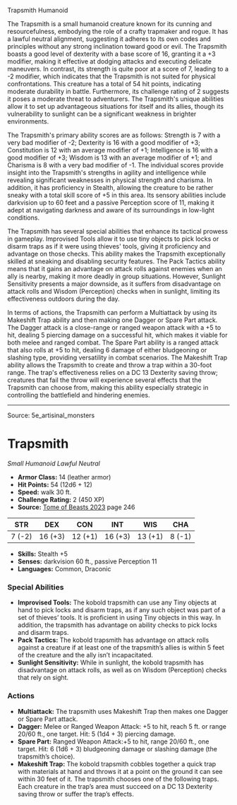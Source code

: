 <MonsterName/>Trapsmith</MonsterName>
<CreatureType/>Humanoid</CreatureType>

<summary>The Trapsmith is a small humanoid creature known for its cunning and resourcefulness, embodying the role of a crafty trapmaker and rogue. It has a lawful neutral alignment, suggesting it adheres to its own codes and principles without any strong inclination toward good or evil. The Trapsmith boasts a good level of dexterity with a base score of 16, granting it a +3 modifier, making it effective at dodging attacks and executing delicate maneuvers. In contrast, its strength is quite poor at a score of 7, leading to a -2 modifier, which indicates that the Trapsmith is not suited for physical confrontations. This creature has a total of 54 hit points, indicating moderate durability in battle. Furthermore, its challenge rating of 2 suggests it poses a moderate threat to adventurers. The Trapsmith's unique abilities allow it to set up advantageous situations for itself and its allies, though its vulnerability to sunlight can be a significant weakness in brighter environments.</summary>

<detail>

The Trapsmith's primary ability scores are as follows: Strength is 7 with a very bad modifier of -2; Dexterity is 16 with a good modifier of +3; Constitution is 12 with an average modifier of +1; Intelligence is 16 with a good modifier of +3; Wisdom is 13 with an average modifier of +1; and Charisma is 8 with a very bad modifier of -1. The individual scores provide insight into the Trapsmith's strengths in agility and intelligence while revealing significant weaknesses in physical strength and charisma. In addition, it has proficiency in Stealth, allowing the creature to be rather sneaky with a total skill score of +5 in this area. Its sensory abilities include darkvision up to 60 feet and a passive Perception score of 11, making it adept at navigating darkness and aware of its surroundings in low-light conditions.

The Trapsmith has several special abilities that enhance its tactical prowess in gameplay. Improvised Tools allow it to use tiny objects to pick locks or disarm traps as if it were using thieves' tools, giving it proficiency and advantage on those checks. This ability makes the Trapsmith exceptionally skilled at sneaking and disabling security features. The Pack Tactics ability means that it gains an advantage on attack rolls against enemies when an ally is nearby, making it more deadly in group situations. However, Sunlight Sensitivity presents a major downside, as it suffers from disadvantage on attack rolls and Wisdom (Perception) checks when in sunlight, limiting its effectiveness outdoors during the day.

In terms of actions, the Trapsmith can perform a Multiattack by using its Makeshift Trap ability and then making one Dagger or Spare Part attack. The Dagger attack is a close-range or ranged weapon attack with a +5 to hit, dealing 5 piercing damage on a successful hit, which makes it viable for both melee and ranged combat. The Spare Part ability is a ranged attack that also rolls at +5 to hit, dealing 6 damage of either bludgeoning or slashing type, providing versatility in combat scenarios. The Makeshift Trap ability allows the Trapsmith to create and throw a trap within a 30-foot range. The trap's effectiveness relies on a DC 13 Dexterity saving throw; creatures that fail the throw will experience several effects that the Trapsmith can choose from, making this ability especially strategic in controlling the battlefield and hindering enemies.</detail>



---

Source: 5e_artisinal_monsters

# Trapsmith

*Small* *Humanoid* *Lawful Neutral*

- **Armor Class:** 14 (leather armor)
- **Hit Points:** 54 (12d6 + 12)
- **Speed:** walk 30 ft.
- **Challenge Rating:** 2 (450 XP)
- **Source:** [Tome of Beasts 2023](https://koboldpress.com/kpstore/product/tome-of-beasts-1-2023-edition/) page 246

| STR | DEX | CON | INT | WIS | CHA |
| --- | --- | --- | --- | --- | --- |
| 7 (-2) | 16 (+3) | 12 (+1) | 16 (+3) | 13 (+1) | 8 (-1) |

- **Skills:** Stealth +5
- **Senses:** darkvision 60 ft., passive Perception 11
- **Languages:** Common, Draconic

### Special Abilities

- **Improvised Tools:** The kobold trapsmith can use any Tiny objects at hand to pick locks and disarm traps, as if any such object was part of a set of thieves’ tools. It is proficient in using Tiny objects in this way. In addition, the trapsmith has advantage on ability checks to pick locks and disarm traps.
- **Pack Tactics:** The kobold trapsmith has advantage on attack rolls against a creature if at least one of the trapsmith’s allies is within 5 feet of the creature and the ally isn’t incapacitated.
- **Sunlight Sensitivity:** While in sunlight, the kobold trapsmith has disadvantage on attack rolls, as well as on Wisdom (Perception) checks that rely on sight.

### Actions

- **Multiattack:** The trapsmith uses Makeshift Trap then makes one Dagger or Spare Part attack.
- **Dagger:** Melee or Ranged Weapon Attack: +5 to hit, reach 5 ft. or range 20/60 ft., one target. Hit: 5 (1d4 + 3) piercing damage.
- **Spare Part:** Ranged Weapon Attack:+5 to hit, range 20/60 ft., one target. Hit: 6 (1d6 + 3) bludgeoning damage or slashing damage (the trapsmith’s choice).
- **Makeshift Trap:** The kobold trapsmith cobbles together a quick trap with materials at hand and throws it at a point on the ground it can see within 30 feet of it. The trapsmith chooses one of the following traps. Each creature in the trap’s area must succeed on a DC 13 Dexterity saving throw or suffer the trap’s effects.


